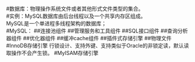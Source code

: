 #数据库：物理操作系统文件或者其他形式文件类型的集合。</br>
#实例：MySQL数据库由后台线程以及一个共享内存区组成。</br>
MySQL是一个单进程多线程架构的数据库；</br>
#MySQL：
##连接池组件
##管理服务和工具组件
##SQL接口组件
##查询分析器组件
##优化器组件
##缓冲cache组件
##插件式存储引擎
##物理文件
#InnoDB存储引擎
行锁设计、支持外键、支持类似于Oracle的非锁定读，默认读取操作不会产生锁。
#MyISAM存储引擎
